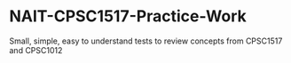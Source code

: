 # NAIT-CPSC1517-Practice-Work
Small, simple, easy to understand tests to review concepts from CPSC1517 and CPSC1012
